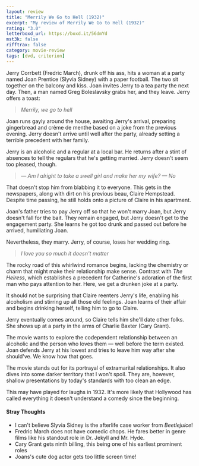 ```yaml
---
layout: review
title: "Merrily We Go to Hell (1932)"
excerpt: "My review of Merrily We Go to Hell (1932)"
rating: "3.0"
letterboxd_url: https://boxd.it/56dmYd
mst3k: false
rifftrax: false
category: movie-review
tags: [dvd, criterion]
---
```


Jerry Corrbett (Fredric March), drunk off his ass, hits a woman at a party named Joan Prentice (Slyvia Sidney) with a paper football. The two sit together on the balcony and kiss. Joan invites Jerry to a tea party the next day. Then, a man named Greg Boleslavsky grabs her, and they leave. Jerry offers a toast:

<blockquote><i>Merrily, we go to hell</i></blockquote>

Joan runs gayly around the house, awaiting Jerry's arrival, preparing gingerbread and crème de menthe based on a joke from the previous evening. Jerry doesn't arrive until well after the party, already setting a terrible precedent with her family.

Jerry is an alcoholic and a regular at a local bar. He returns after a stint of absences to tell the regulars that he's getting married. Jerry doesn't seem too pleased, though.

<blockquote><i>— Am I alright to take a swell girl and make her my wife?
— No</i></blockquote>

That doesn't stop him from blabbing it to everyone. This gets in the newspapers, along with dirt on his previous beau, Claire Hempstead. Despite time passing, he still holds onto a picture of Claire in his apartment.

Joan's father tries to pay Jerry off so that he won't marry Joan, but Jerry doesn't fall for the bait. They remain engaged, but Jerry doesn't get to the engagement party. She learns he got too drunk and passed out before he arrived, humiliating Joan.

Nevertheless, they marry. Jerry, of course, loses her wedding ring.

<blockquote><i>I love you so much it doesn't matter</i></blockquote>

The rocky road of this whirlwind romance begins, lacking the chemistry or charm that might make their relationship make sense. Contrast with <i>The Heiress</i>, which establishes a precedent for Catherine's adoration of the first man who pays attention to her. Here, we get a drunken joke at a party.

It should not be surprising that Claire reenters Jerry's life, enabling his alcoholism and stirring up all those old feelings. Joan learns of their affair and begins drinking herself, telling him to go to Claire.

Jerry eventually comes around, so Claire tells him she'll date other folks. She shows up at a party in the arms of Charlie Baxter (Cary Grant).

The movie wants to explore the codependent relationship between an alcoholic and the person who loves them — well before the term existed. Joan defends Jerry at his lowest and tries to leave him way after she should've. We know how that goes.

The movie stands out for its portrayal of extramarital relationships. It also dives into some darker territory that I won't spoil. They are, however, shallow presentations by today's standards with too clean an edge.

This may have played for laughs in 1932. It's more likely that Hollywood has called everything it doesn't understand a comedy since the beginning.

#### Stray Thoughts

- I can't believe Slyvia Sidney is the afterlife case worker from <i>Beetlejuice</i>!
- Fredric March does not have comedic chops. He fares better in genre films like his standout role in Dr. Jekyll and Mr. Hyde.
- Cary Grant gets ninth billing, this being one of his earliest prominent roles
- Joans's cute dog actor gets too little screen time!
